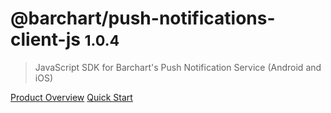 # @barchart/push-notifications-client-js <small>1.0.4</small>

> JavaScript SDK for Barchart&#x27;s Push Notification Service (Android and iOS)

[Product Overview](/content/product_overview)
[Quick Start](/content/quick_start)
